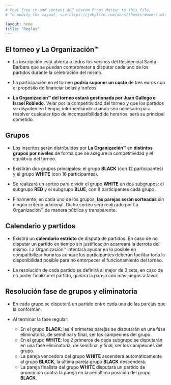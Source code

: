```yaml
---
# Feel free to add content and custom Front Matter to this file.
# To modify the layout, see https://jekyllrb.com/docs/themes/#overriding-theme-defaults

layout: home
title: "Reglas"
---
```


## El torneo y La Organización™

* La inscripción está abierta a todos los vecinos del Residencial Santa Barbara que se puedan comprometer a disputar cada uno de los partidos durante la celebración del mismo.

* La participación en el torneo **podría suponer un coste** de tres euros con el propósito de financiar bolas y trofeos.

* **La Organización™ del torneo estará gestionada por Juan Gallego e Israel Robledo**. Velar por la competitividad del torneo y que los partidos se disputen en tiempo, intermediando cuando sea necesario para resolver cualquier tipo de incompatibilidad de horarios, será su principal cometido.

## Grupos

* Los inscritos serán distribuidos por **La Organización™** en **distintos grupos por niveles** de forma que se asegure la competitividad y el equilibrio del torneo.

* Existirán dos grupos principales: el grupo **BLACK** (con 12 participantes) y el grupo **WHITE** (con 16 participantes).

* Se realizará un sorteo para dividir el grupo **WHITE** en dos subgrupos: el subgrupo **RED** y el subgrupo **BLUE**, con 8 participantes cada grupo.

* Finalmente, en cada uno de los grupos, **las parejas serán sorteadas** sin ningún criterio adicional. Dicho sorteo será realizado por La Organización™ de manera pública y transparente.

## Calendario y partidos

* Existirá un **calendario estricto** de disputa de partidos. En caso de no disputar un partido en tiempo sin justificación acarreará la derrota del mismo. La Organización™ intentará ayudar en lo posible en compatibilizar horarios aunque los participantes deberán facilitar toda la disponibilidad posible para no entorpecer el funcionamiento del torneo.

* La resolución de cada partido se definirá al mejor de 3 sets, en caso de no poder finalizar el partido, ganará la pareja con más juegos a favor.

<div style="page-break-after: always;"></div>

## Resolución fase de grupos y eliminatoria

* En cada grupo se disputará un partido entre cada una de las parejas que la conforman.

* Al terminar la fase regular:

  * En el grupo **BLACK**: las 4 primeras parejas se disputarán en una fase eliminatoria, de semifinal y final, ser los campeones del grupo.
  * En el grupo **WHITE**: los 2 primeros de cada subgrupo se disputarán en una fase eliminatoria, de semifinal y final, ser los campeones del grupo.
  * La pareja vencedora del grupo **WHITE** ascenderá automáticamente al grupo **BLACK**, la última pareja grupo **BLACK** descenderá.
  * La pareja finalista del grupo **WHITE** disputará un partido de promoción contra la pareja en la penúltima posición del grupo **BLACK**.

